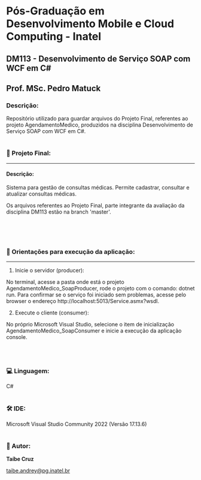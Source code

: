 # Pós-Graduação em Desenvolvimento Mobile e Cloud Computing - Inatel
## DM113 - Desenvolvimento de Serviço SOAP com WCF em C#
## Prof. MSc. Pedro Matuck
### Descrição:
Repositório utilizado para guardar arquivos do Projeto Final, referentes ao projeto AgendamentoMedico, produzidos na disciplina Desenvolvimento de Serviço SOAP com WCF em C#.<br><br>


### 📂 Projeto Final:


---
#### Descrição:
Sistema para gestão de consultas médicas. Permite cadastrar, consultar e atualizar consultas médicas.
  
Os arquivos referentes ao Projeto Final, parte integrante da avaliação da disciplina DM113 estão na branch 'master'.
<br><br>

<br><br>
### 🧭 Orientações para execução da aplicação:
---
1. Inicie o servidor (producer): 

  No terminal, acesse a pasta onde está o projeto AgendamentoMedico_SoapProducer, rode o projeto com o comando: dotnet run.
  Para confirmar se o serviço foi iniciado sem problemas, acesse pelo browser o endereço http://localhost:5013/Service.asmx?wsdl.

2. Execute o cliente (consumer): 

  No próprio Microsoft Visual Studio, selecione o item de inicialização AgendamentoMedico_SoapConsumer e inicie a execução da aplicação console.
   

<br><br>
### 💻 Linguagem:
C#
<br><br>

### 🛠️ IDE:
Microsoft Visual Studio Community 2022 (Versão 17.13.6)<br><br>



### 👤 Autor:
**Taíbe Cruz**

taibe.andrey@pg.inatel.br
